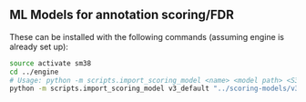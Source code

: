 ## ML Models for annotation scoring/FDR

These can be installed with the following commands (assuming engine is already set up):
```bash
source activate sm38
cd ../engine
# Usage: python -m scripts.import_scoring_model <name> <model path> <S3 bucket to upload to>
python -m scripts.import_scoring_model v3_default "../scoring-models/v3_default/v2.20230517_(METASPACE-ML).cbm" sm-engine-dev
```